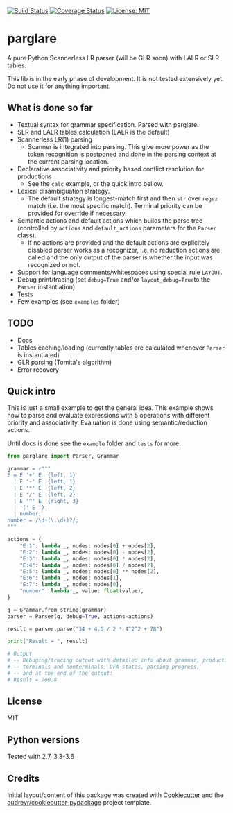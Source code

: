 [![Build Status](https://travis-ci.org/igordejanovic/parglare.svg?branch=master)](https://travis-ci.org/igordejanovic/parglare)
[![Coverage Status](https://coveralls.io/repos/github/igordejanovic/parglare/badge.svg?branch=master)](https://coveralls.io/github/igordejanovic/parglare?branch=master)
[![License: MIT](https://img.shields.io/badge/License-MIT-yellow.svg)](https://opensource.org/licenses/MIT)

# parglare

A pure Python Scannerless LR parser (will be GLR soon) with LALR or SLR tables.

This lib is in the early phase of development. It is not tested extensively yet.
Do not use it for anything important.


## What is done so far

- Textual syntax for grammar specification. Parsed with parglare.
- SLR and LALR tables calculation (LALR is the default)
- Scannerless LR(1) parsing
  - Scanner is integrated into parsing. This give more power as the token
    recognition is postponed and done in the parsing context at the current
    parsing location.
- Declarative associativity and priority based conflict resolution for productions
  - See the `calc` example, or the quick intro bellow.
- Lexical disambiguation strategy.
  - The default strategy is longest-match first and then `str` over `regex` match
    (i.e. the most specific match). Terminal priority can be provided for
    override if necessary.
- Semantic actions and default actions which builds the parse tree (controlled
  by `actions` and `default_actions` parameters for the `Parser` class).
  - If no actions are provided and the default actions are explicitely disabled
    parser works as a recognizer, i.e. no reduction actions are called and the
    only output of the parser is whether the input was recognized or not.
- Support for language comments/whitespaces using special rule `LAYOUT`.
- Debug print/tracing (set `debug=True` and/or `layout_debug=True`to the
  `Parser` instantiation).
- Tests
- Few examples (see `examples` folder)

## TODO

- Docs
- Tables caching/loading (currently tables are calculated whenever `Parser` is
  instantiated)
- GLR parsing (Tomita's algorithm)
- Error recovery

## Quick intro

This is just a small example to get the general idea. This example shows how to
parse and evaluate expressions with 5 operations with different priority and
associativity. Evaluation is done using semantic/reduction actions.

Until docs is done see the `example` folder and `tests` for more.


```python
from parglare import Parser, Grammar

grammar = r"""
E = E '+' E  {left, 1}
  | E '-' E  {left, 1}
  | E '*' E  {left, 2}
  | E '/' E  {left, 2}
  | E '^' E  {right, 3}
  | '(' E ')'
  | number;
number = /\d+(\.\d+)?/;
"""

actions = {
    "E:1": lambda _, nodes: nodes[0] + nodes[2],
    "E:2": lambda _, nodes: nodes[0] - nodes[2],
    "E:3": lambda _, nodes: nodes[0] * nodes[2],
    "E:4": lambda _, nodes: nodes[0] / nodes[2],
    "E:5": lambda _, nodes: nodes[0] ** nodes[2],
    "E:6": lambda _, nodes: nodes[1],
    "E:7": lambda _, nodes: nodes[0],
    "number": lambda _, value: float(value),
}

g = Grammar.from_string(grammar)
parser = Parser(g, debug=True, actions=actions)

result = parser.parse("34 + 4.6 / 2 * 4^2^2 + 78")

print("Result = ", result)

# Output
# -- Debuging/tracing output with detailed info about grammar, productions,
# -- terminals and nonterminals, DFA states, parsing progress,
# -- and at the end of the output:
# Result = 700.8
```

## License

MIT

## Python versions

Tested with 2.7, 3.3-3.6

## Credits

Initial layout/content of this package was created with [Cookiecutter](https://github.com/audreyr/cookiecutter) and the [audreyr/cookiecutter-pypackage](https://github.com/audreyr/cookiecutter-pypackage) project template.

